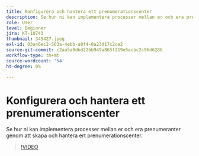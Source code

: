 ```yaml
---
title: Konfigurera och hantera ett prenumerationscenter
description: Se hur ni kan implementera processer mellan er och era prenumeranter genom att skapa och hantera ert prenumerationscenter.
role: User
level: Beginner
jira: KT-10743
thumbnail: 345427.jpeg
exl-id: 03a46ec2-563a-4ebb-a8f4-0a23d17c2ce2
source-git-commit: c2aa5a0dbd22bb949a865f219e5ecbc2c96d6286
workflow-type: tm+mt
source-wordcount: '54'
ht-degree: 0%

---
```


# Konfigurera och hantera ett prenumerationscenter

Se hur ni kan implementera processer mellan er och era prenumeranter genom att skapa och hantera ert prenumerationscenter.

>[!VIDEO](https://video.tv.adobe.com/v/345427/?quality=12&learn=on)
